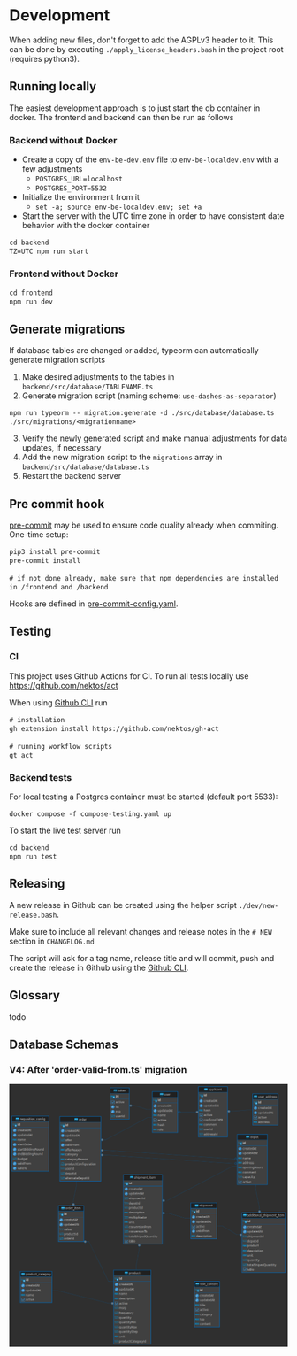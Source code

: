 # Development

When adding new files, don't forget to add the AGPLv3 header to it. This can be done
by executing `./apply_license_headers.bash` in the project root (requires python3).

## Running locally

The easiest development approach is to just start the db container in docker. The frontend and backend can then be run as follows

### Backend without Docker

- Create a copy of the `env-be-dev.env` file to `env-be-localdev.env` with a few adjustments
  - `POSTGRES_URL=localhost`
  - `POSTGRES_PORT=5532`
- Initialize the environment from it
  - `set -a; source env-be-localdev.env; set +a`
- Start the server with the UTC time zone in order to have consistent date behavior with the docker container

```
cd backend
TZ=UTC npm run start
```

### Frontend without Docker

```
cd frontend
npm run dev
```

## Generate migrations

If database tables are changed or added, typeorm can automatically generate migration scripts

1. Make desired adjustments to the tables in `backend/src/database/TABLENAME.ts`
2. Generate migration script (naming scheme: `use-dashes-as-separator`)

```
npm run typeorm -- migration:generate -d ./src/database/database.ts ./src/migrations/<migrationname>
```

3. Verify the newly generated script and make manual adjustments for data updates, if necessary
4. Add the new migration script to the `migrations` array in `backend/src/database/database.ts`
5. Restart the backend server

## Pre commit hook

[pre-commit](https://pre-commit.com/) may be used to ensure code quality already when commiting. One-time setup:

```
pip3 install pre-commit
pre-commit install

# if not done already, make sure that npm dependencies are installed in /frontend and /backend
```

Hooks are defined in [pre-commit-config.yaml](../.pre-commit-config.yaml).

## Testing

### CI

This project uses Github Actions for CI. To run all tests locally use https://github.com/nektos/act

When using [Github CLI](https://cli.github.com/) run

```
# installation
gh extension install https://github.com/nektos/gh-act

# running workflow scripts
gt act
```

### Backend tests

For local testing a Postgres container must be started (default port 5533):

```
docker compose -f compose-testing.yaml up
```

To start the live test server run

```
cd backend
npm run test
```

## Releasing

A new release in Github can be created using the helper script `./dev/new-release.bash`.

Make sure to include all relevant changes and release notes in the `# NEW` section in `CHANGELOG.md`

The script will ask for a tag name, release title and will commit, push and create the release in
Github using the [Github CLI](https://cli.github.com/).

## Glossary

todo

## Database Schemas

### V4: After 'order-valid-from.ts' migration

![Schema V4](./res/database-schema-v4.png)
